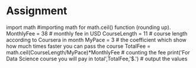 # Assignment

import math                #importing math for math.ceil() function (rounding up).
MonthlyFee = 38            # monthly fee in USD
CourseLength = 11          # course length according to Coursera in month
MyPace = 3                 # the coefficient which show how much times faster you can pass the course
TotalFee = math.ceil(CourseLength/MyPace)*MonthlyFee # counting the fee
print('For Data Science course you will pay in total',TotalFee,'$.') # output the values
